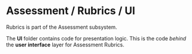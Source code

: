 # Assessment / Rubrics / UI

Rubrics is part of the Assessment subsystem.
  
The **UI** folder contains code for presentation logic. This is the code *behind* the **user interface** layer for Assessment Rubrics.
